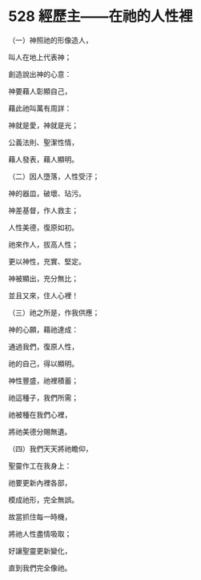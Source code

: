 # 528 經歷主——在祂的人性裡

（一）神照祂的形像造人，

叫人在地上代表神；

創造說出神的心意：

神要藉人彰顯自己，

藉此祂叫萬有周詳：

神就是愛，神就是光；

公義法則、聖潔性情，

藉人發表，藉人顯明。

（二）因人墮落，人性受汙；

神的器皿，破壞、玷污。

神差基督，作人救主；

人性美德，復原如初。

祂來作人，拔高人性；

更以神性，充實、堅定。

神被顯出，充分無比；

並且又來，住人心裡！

（三）祂之所是，作我供應；

神的心願，藉祂達成：

通過我們，復原人性，

祂的自己，得以顯明。

神性豐盛，祂裡積蓄；

祂這種子，我們所需；

祂被種在我們心裡，

將祂美德分賜無遺。

（四）我們天天將祂瞻仰，

聖靈作工在我身上：

祂要更新內裡各部，

模成祂形，完全無誤。

故當抓住每一時機，

將祂人性盡情吸取；

好讓聖靈更新變化，

直到我們完全像祂。

